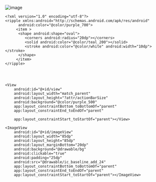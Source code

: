 
![image](https://user-images.githubusercontent.com/60017090/137475827-545741a9-c4b6-45b8-8195-b980fb94d4ee.png)





 
    <?xml version="1.0" encoding="utf-8"?>
    <ripple xmlns:android="http://schemas.android.com/apk/res/android"
          android:color="@color/purple_700">
         <item >
          <shape android:shape="oval">
             <corners android:radius="20dp"></corners>
             <solid android:color="@color/teal_200"></solid>
             <stroke android:color="@color/white" android:width="10dp"></stroke>
          </shape>
         </item>
    </ripple>
    
    
    
    
    <View
        android:id="@+id/view"
        android:layout_width="match_parent"
        android:layout_height="?attr/actionBarSize"
        android:background="@color/purple_500"
        app:layout_constraintBottom_toBottomOf="parent"
        app:layout_constraintEnd_toEndOf="parent"

        app:layout_constraintStart_toStartOf="parent"></View>

    <ImageView
        android:id="@+id/imageView"
        android:layout_width="85dp"
        android:layout_height="85dp"
        android:layout_marginBottom="20dp"
        android:background="@drawable/bg"
        android:clickable="true"
        android:padding="25dp"
        android:src="@drawable/ic_baseline_add_24"
        app:layout_constraintBottom_toBottomOf="parent"
        app:layout_constraintEnd_toEndOf="parent"
        app:layout_constraintStart_toStartOf="parent"></ImageView>

